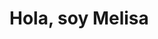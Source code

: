# Hola, soy Melisa
<!--
## Conéctate Conmigo
[LinkedIn](enlace-a-tu-linkedin)
## Proyectos Destacados
## Habilidades
## Contáctame



**MelisaArce/MelisaArce** is a ✨ _special_ ✨ repository because its `README.md` (this file) appears on your GitHub profile.

Here are some ideas to get you started:

- 🔭 I’m currently working on ...
- 🌱 I’m currently learning ...
- 👯 I’m looking to collaborate on ...
- 🤔 I’m looking for help with ...
- 💬 Ask me about ...
- 📫 How to reach me: ...
- 😄 Pronouns: ...
- ⚡ Fun fact: ...
-->
